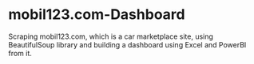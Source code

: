 # mobil123.com-Dashboard
Scraping mobil123.com, which is a car marketplace site, using BeautifulSoup library and building a dashboard using Excel and PowerBI from it.
